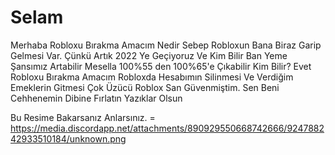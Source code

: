 # Selam
Merhaba Robloxu Bırakma Amacım Nedir Sebep Robloxun Bana Biraz Garip Gelmesi Var. Çünkü Artık 2022 Ye Geçiyoruz Ve Kim Bilir Ban Yeme Şansımız Artabilir Mesella 100%55 den 100%65'e Çıkabilir Kim Bilir? Evet Robloxu Bırakma Amacım Robloxda Hesabımın Silinmesi Ve Verdiğim Emeklerin Gitmesi Çok Üzücü Roblox San Güvenmiştim.  Sen Beni Cehhenemin Dibine Fırlatın Yazıklar Olsun

   Bu Resime Bakarsanız Anlarsınız. = 
https://media.discordapp.net/attachments/890929550668742666/924788242933510184/unknown.png
